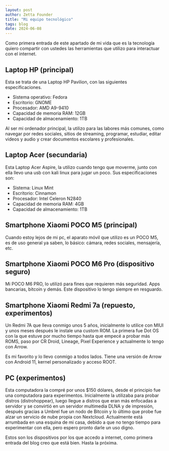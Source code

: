 ```yaml
---
layout: post
author: Zetta Founder
title: "Mi equipo tecnológico"
tags: blog
date: 2024-06-08
---
```


Como primera entrada de este apartado de mi vida que es la tecnología quiero compartir con ustedes las herramientas que utilizo para interactuar con el internet.

## Laptop HP (principal)

Esta se trata de una Laptop HP Pavilion, con las siguientes especificaciones.

- Sistema operativo: Fedora
- Escritorio: GNOME
- Procesador: AMD A9-9410
- Capacidad de memoria RAM: 12GB
- Capacidad de almacenamiento: 1TB

Al ser mi ordenador principal, la utilizo para las labores más comunes, como navegar por redes sociales, sitios de streaming, programar, estudiar, editar videos y audio y crear documentos escolares y profesionales.

## Laptop Acer (secundaria)

Esta Laptop Acer Aspire, la utilizo cuando tengo que moverme, junto con ella llevo una usb con kali linux para jugar un poco. Sus especificaciones son:

- Sistema: Linux Mint
- Escritorio: Cinnamon
- Procesador: Intel Celeron N2840
- Capacidad de memoria RAM: 4GB
- Capacidad de almacenamiento: 1TB

## Smartphone Xiaomi POCO M5 (principal)

Cuando estoy lejos de mi pc, el aparato móvil que utilizo es un POCO M5, es de uso general ya saben, lo básico: cámara, redes sociales, mensajería, etc.

## Smartphone Xiaomi POCO M6 Pro (dispositivo seguro)

Mi POCO M6 PRO, lo utilizó para fines que requieren más seguridad. Apps bancarias, bitcoin y demás. Este dispositivo lo tengo siempre en resguardo.

## Smartphone Xiaomi Redmi 7a (repuesto, experimentos)

Un Redmi 7A que lleva conmigo unos 5 años, inicialmente lo utilice con MIUI y unos meses después le instale una custom ROM. La primera fue Dot OS con la que estuve por mucho tiempo hasta que empecé a probar más ROMS, paso por CR Droid, Lineage, Pixel Experience y actualmente lo tengo con Arrow.

Es mi favorito y lo llevo conmigo a todos lados. Tiene una versión de Arrow con Android 11, kernel personalizado y acceso ROOT.

## PC (experimentos)

Esta computadora la compré por unos $150 dólares, desde el principio fue una computadora para experimentos. Inicialmente la utilizaba para probar distros (distrohoppear), luego llegue a distros que eran más enfocadas a servidor y se convirtió en un servidor multimedia DLNA y de impresión, después gracias a Umbrel fue un nodo de Bitcoin y lo último que probe fue alzar un servicio de nube propia con Nextcloud. Actualmente está arrumbada en una esquina de mi casa, debido a que no tengo tiempo para experimentar con ella, pero espero pronto darle un uso digno.

Estos son los dispositivos por los que accedo a internet, como primera entrada del blog creo que está bien. Hasta la próxima.